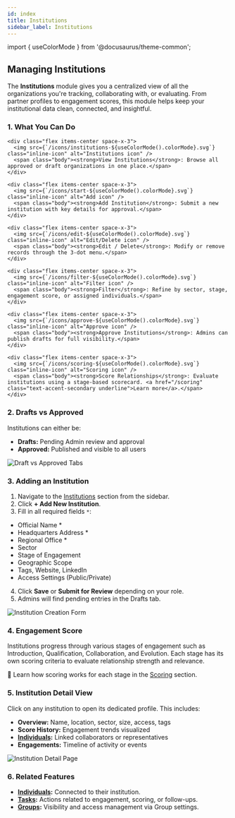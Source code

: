 ```yaml
---
id: index
title: Institutions
sidebar_label: Institutions
---
```


import { useColorMode } from '@docusaurus/theme-common';

<div class="p-6 bg-white rounded-lg shadow-sm space-y-6">

  <h2 class="h2 text-accent-secondary">Managing Institutions</h2>

  <p class="body text-gray-dark">
    The <strong>Institutions</strong> module gives you a centralized view of all the organizations you're tracking, collaborating with, or evaluating. From partner profiles to engagement scores, this module helps keep your institutional data clean, connected, and insightful.
  </p>

  ### 1. What You Can Do

  <div class="grid grid-cols-1 sm:grid-cols-2 gap-4 mt-4">

    <div class="flex items-center space-x-3">
      <img src={`/icons/institutions-${useColorMode().colorMode}.svg`} class="inline-icon" alt="Institutions icon" />
      <span class="body"><strong>View Institutions</strong>: Browse all approved or draft organizations in one place.</span>
    </div>

    <div class="flex items-center space-x-3">
      <img src={`/icons/start-${useColorMode().colorMode}.svg`} class="inline-icon" alt="Add icon" />
      <span class="body"><strong>Add Institution</strong>: Submit a new institution with key details for approval.</span>
    </div>

    <div class="flex items-center space-x-3">
      <img src={`/icons/edit-${useColorMode().colorMode}.svg`} class="inline-icon" alt="Edit/Delete icon" />
      <span class="body"><strong>Edit / Delete</strong>: Modify or remove records through the 3-dot menu.</span>
    </div>

    <div class="flex items-center space-x-3">
      <img src={`/icons/filter-${useColorMode().colorMode}.svg`} class="inline-icon" alt="Filter icon" />
      <span class="body"><strong>Filter</strong>: Refine by sector, stage, engagement score, or assigned individuals.</span>
    </div>

    <div class="flex items-center space-x-3">
      <img src={`/icons/approve-${useColorMode().colorMode}.svg`} class="inline-icon" alt="Approve icon" />
      <span class="body"><strong>Approve Institutions</strong>: Admins can publish drafts for full visibility.</span>
    </div>

    <div class="flex items-center space-x-3">
      <img src={`/icons/scoring-${useColorMode().colorMode}.svg`} class="inline-icon" alt="Scoring icon" />
      <span class="body"><strong>Score Relationships</strong>: Evaluate institutions using a stage-based scorecard. <a href="/scoring" class="text-accent-secondary underline">Learn more</a>.</span>
    </div>

  </div>

  ### 2. Drafts vs Approved

  <p class="body">
    Institutions can either be:
  </p>

  <ul class="list-disc pl-6 body">
    <li><strong>Drafts:</strong> Pending Admin review and approval</li>
    <li><strong>Approved:</strong> Published and visible to all users</li>
  </ul>

  <div style={{ textAlign: 'center' }}>
    <img
      src="/img/institution-status-tabs.png"
      alt="Draft vs Approved Tabs"
      style={{ borderRadius: '0.5rem', boxShadow: '0 0 10px rgba(0,0,0,0.05)', maxWidth: '100%', marginTop: '1rem' }}
    />
  </div>

  ### 3. Adding an Institution

  <ol class="list-decimal pl-6 body">
    <li>Navigate to the <a href="/institutions" class="text-accent-secondary underline">Institutions</a> section from the sidebar.</li>
    <li>Click <strong>+ Add New Institution</strong>.</li>
    <li>Fill in all required fields <code>*</code>:</li>
  </ol>

  <ul class="list-disc pl-10 mt-2 body">
    <li>Official Name *</li>
    <li>Headquarters Address *</li>
    <li>Regional Office *</li>
    <li>Sector</li>
    <li>Stage of Engagement</li>
    <li>Geographic Scope</li>
    <li>Tags, Website, LinkedIn</li>
    <li>Access Settings (Public/Private)</li>
  </ul>

  <ol start="4" class="list-decimal pl-6 body">
    <li>Click <strong>Save</strong> or <strong>Submit for Review</strong> depending on your role.</li>
    <li>Admins will find pending entries in the Drafts tab.</li>
  </ol>

  <div style={{ textAlign: 'center' }}>
    <img
      src="/img/institution-create-form.png"
      alt="Institution Creation Form"
      style={{ borderRadius: '0.5rem', boxShadow: '0 0 10px rgba(0,0,0,0.05)', maxWidth: '100%', marginTop: '1rem' }}
    />
  </div>

  <!-- 📹 Video: /videos/institution.mov -->

  ### 4. Engagement Score

  <p class="body">
    Institutions progress through various stages of engagement such as Introduction, Qualification, Collaboration, and Evolution. Each stage has its own scoring criteria to evaluate relationship strength and relevance.
  </p>

  <div class="mt-4 text-sm bg-gray-light p-4 rounded text-gray-dark">
    🧠 Learn how scoring works for each stage in the <a href="/scoring" class="text-accent-secondary underline">Scoring</a> section.
  </div>

  ### 5. Institution Detail View

  <p class="body">
    Click on any institution to open its dedicated profile. This includes:
  </p>

  <ul class="list-disc pl-6 body">
    <li><strong>Overview:</strong> Name, location, sector, size, access, tags</li>
    <li><strong>Score History:</strong> Engagement trends visualized</li>
    <li><strong><a href="/individuals" class="text-accent-secondary underline">Individuals</a>:</strong> Linked collaborators or representatives</li>
    <li><strong>Engagements:</strong> Timeline of activity or events</li>
  </ul>

  <div style={{ textAlign: 'center' }}>
    <img
      src="/img/institution-profile-overview.png"
      alt="Institution Detail Page"
      style={{ borderRadius: '0.5rem', boxShadow: '0 0 10px rgba(0,0,0,0.05)', maxWidth: '100%', marginTop: '1rem' }}
    />
  </div>

  ### 6. Related Features

  <ul class="list-disc pl-6 body">
    <li><strong><a href="/individuals" class="text-accent-secondary underline">Individuals</a>:</strong> Connected to their institution.</li>
    <li><strong><a href="/tasks" class="text-accent-secondary underline">Tasks</a>:</strong> Actions related to engagement, scoring, or follow-ups.</li>
    <li><strong><a href="/groups" class="text-accent-secondary underline">Groups</a>:</strong> Visibility and access management via Group settings.</li>
  </ul>

</div>